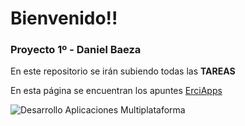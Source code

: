 # Bienvenido!!
### Proyecto 1º - Daniel Baeza
En este repositorio se irán subiendo todas las **TAREAS**

En esta página se encuentran los apuntes [ErciApps](https://erciapps.sytes.net)


![Desarrollo Aplicaciones Multiplataforma](DAM/DAM.jpg)
